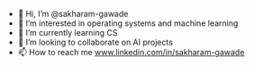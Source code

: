 - 👋 Hi, I’m @sakharam-gawade
- 👀 I’m interested in operating systems and machine learning
- 🌱 I’m currently learning CS
- 💞️ I’m looking to collaborate on AI projects
- 📫 How to reach me  www.linkedin.com/in/sakharam-gawade

<!---
sakharam-gawade/sakharam-gawade is a ✨ special ✨ repository because its `README.md` (this file) appears on your GitHub profile.
You can click the Preview link to take a look at your changes.
--->
